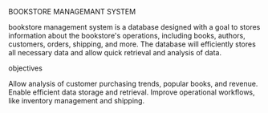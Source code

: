 BOOKSTORE MANAGEMANT SYSTEM

bookstore management system is a database designed with a  goal to stores information about the bookstore's operations, including books, authors, customers, orders, shipping, and more. The database will efficiently stores all necessary data and allow quick retrieval and analysis of data.

objectives 

Allow analysis of customer purchasing trends, popular books, and revenue.
Enable efficient data storage and retrieval.
Improve operational workflows, like inventory management and shipping.



